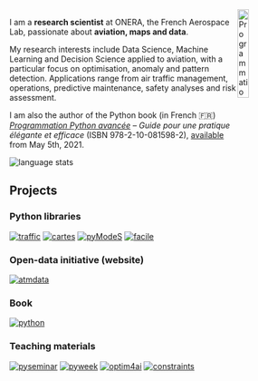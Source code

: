 <a href="https://www.xoolive.org/python/">
  <img src="https://www.xoolive.org/python/_static/9782100815982_thumb.jpg"
       alt="Programmation Python avancée" width="20%" align="right"/>
</a>

I am a **research scientist** at ONERA, the French Aerospace Lab, passionate about **aviation, maps and data**.

My research interests include Data Science, Machine Learning and Decision Science applied to aviation, with a particular focus on optimisation, anomaly and pattern detection. Applications range from air traffic management, operations, predictive maintenance, safety analyses and risk assessment.

I am also the author of the Python book (in French 🇫🇷) [*Programmation Python avancée*](https://www.xoolive.org/python/) *– Guide pour une pratique élégante et efficace* (ISBN 978-2-10-081598-2), [available](https://www.amazon.fr/dp/2100815989/) from May 5th, 2021.

![language stats](https://github-readme-stats.vercel.app/api/top-langs/?username=xoolive&layout=compact&exclude_repo=xoolive.github.io&hide=Jupyter%20Notebook,Vim%20script&langs_count=8)

## Projects

### Python libraries

[![traffic](https://github-readme-stats.vercel.app/api/pin/?username=xoolive&repo=traffic&show_owner=true)](https://github.com/xoolive/traffic)
[![cartes](https://github-readme-stats.vercel.app/api/pin/?username=xoolive&repo=cartes&show_owner=true)](https://github.com/xoolive/cartes)
[![pyModeS](https://github-readme-stats.vercel.app/api/pin/?username=junzis&repo=pymodes&show_owner=true)](https://github.com/junzis/pymodes)
[![facile](https://github-readme-stats.vercel.app/api/pin/?username=xoolive&repo=facile&show_owner=true)](https://github.com/xoolive/facile)

### Open-data initiative (website)

[![atmdata](https://github-readme-stats.vercel.app/api/pin/?username=atmdata&repo=atmdata.github.io&show_owner=true)](https://atmdata.github.io)

### Book

[![python](https://github-readme-stats.vercel.app/api/pin/?username=xoolive&repo=python&show_owner=true)](https://www.xoolive.org/python)
<!--[![aviationbook](https://github-readme-stats.vercel.app/api/pin/?username=aviationbook&repo=aviationbook&show_owner=true)](https://github.com/aviationbook/aviationbook)-->

### Teaching materials

[![pyseminar](https://github-readme-stats.vercel.app/api/pin/?username=xoolive&repo=pyseminar&show_owner=true)](https://github.com/xoolive/pyseminar)
[![pyweek](https://github-readme-stats.vercel.app/api/pin/?username=xoolive&repo=pyweek&show_owner=true)](https://github.com/xoolive/pyweek)
[![optim4ai](https://github-readme-stats.vercel.app/api/pin/?username=xoolive&repo=optim4ai&show_owner=true)](https://github.com/xoolive/optim4ai)
[![constraints](https://github-readme-stats.vercel.app/api/pin/?username=xoolive&repo=constraints&show_owner=true)](https://github.com/xoolive/constraints)
